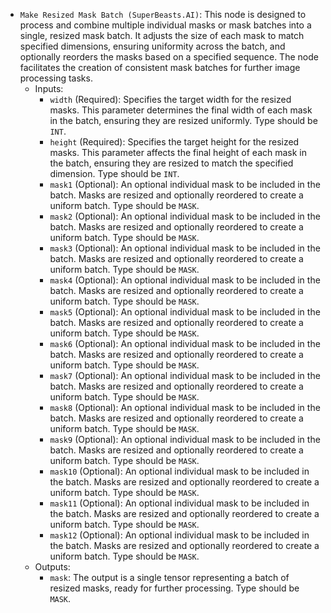 - `Make Resized Mask Batch (SuperBeasts.AI)`: This node is designed to process and combine multiple individual masks or mask batches into a single, resized mask batch. It adjusts the size of each mask to match specified dimensions, ensuring uniformity across the batch, and optionally reorders the masks based on a specified sequence. The node facilitates the creation of consistent mask batches for further image processing tasks.
    - Inputs:
        - `width` (Required): Specifies the target width for the resized masks. This parameter determines the final width of each mask in the batch, ensuring they are resized uniformly. Type should be `INT`.
        - `height` (Required): Specifies the target height for the resized masks. This parameter affects the final height of each mask in the batch, ensuring they are resized to match the specified dimension. Type should be `INT`.
        - `mask1` (Optional): An optional individual mask to be included in the batch. Masks are resized and optionally reordered to create a uniform batch. Type should be `MASK`.
        - `mask2` (Optional): An optional individual mask to be included in the batch. Masks are resized and optionally reordered to create a uniform batch. Type should be `MASK`.
        - `mask3` (Optional): An optional individual mask to be included in the batch. Masks are resized and optionally reordered to create a uniform batch. Type should be `MASK`.
        - `mask4` (Optional): An optional individual mask to be included in the batch. Masks are resized and optionally reordered to create a uniform batch. Type should be `MASK`.
        - `mask5` (Optional): An optional individual mask to be included in the batch. Masks are resized and optionally reordered to create a uniform batch. Type should be `MASK`.
        - `mask6` (Optional): An optional individual mask to be included in the batch. Masks are resized and optionally reordered to create a uniform batch. Type should be `MASK`.
        - `mask7` (Optional): An optional individual mask to be included in the batch. Masks are resized and optionally reordered to create a uniform batch. Type should be `MASK`.
        - `mask8` (Optional): An optional individual mask to be included in the batch. Masks are resized and optionally reordered to create a uniform batch. Type should be `MASK`.
        - `mask9` (Optional): An optional individual mask to be included in the batch. Masks are resized and optionally reordered to create a uniform batch. Type should be `MASK`.
        - `mask10` (Optional): An optional individual mask to be included in the batch. Masks are resized and optionally reordered to create a uniform batch. Type should be `MASK`.
        - `mask11` (Optional): An optional individual mask to be included in the batch. Masks are resized and optionally reordered to create a uniform batch. Type should be `MASK`.
        - `mask12` (Optional): An optional individual mask to be included in the batch. Masks are resized and optionally reordered to create a uniform batch. Type should be `MASK`.
    - Outputs:
        - `mask`: The output is a single tensor representing a batch of resized masks, ready for further processing. Type should be `MASK`.
